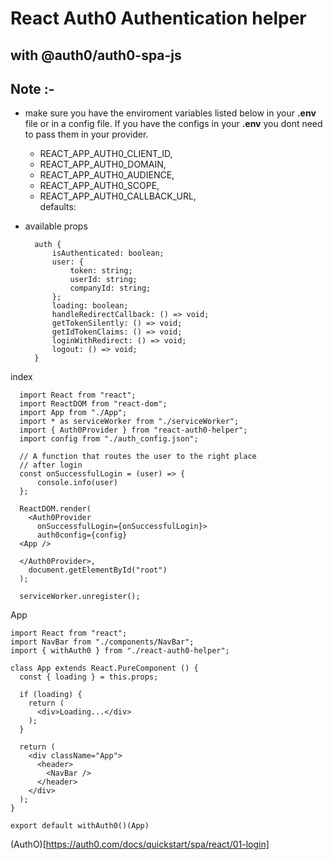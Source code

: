 # React Auth0 Authentication helper

## with @auth0/auth0-spa-js

## Note :-

- make sure you have the enviroment variables listed below in your **.env** file or in a config file. If you have the configs in your **.env** you dont need to pass them in your provider.

  - REACT_APP_AUTH0_CLIENT_ID,
  - REACT_APP_AUTH0_DOMAIN,
  - REACT_APP_AUTH0_AUDIENCE,
  - REACT_APP_AUTH0_SCOPE,
  - REACT_APP_AUTH0_CALLBACK_URL,  
    defaults:

- available props

        auth {
            isAuthenticated: boolean;
            user: {
                token: string;
                userId: string;
                companyId: string;
            };
            loading: boolean;
            handleRedirectCallback: () => void;
            getTokenSilently: () => void;
            getIdTokenClaims: () => void;
            loginWithRedirect: () => void;
            logout: () => void;
        }

index

      import React from "react";
      import ReactDOM from "react-dom";
      import App from "./App";
      import * as serviceWorker from "./serviceWorker";
      import { Auth0Provider } from "react-auth0-helper";
      import config from "./auth_config.json";

      // A function that routes the user to the right place
      // after login
      const onSuccessfulLogin = (user) => {
          console.info(user)
      };

      ReactDOM.render(
        <Auth0Provider
          onSuccessfulLogin={onSuccessfulLogin}>
          auth0config={config}
      <App />

      </Auth0Provider>,
        document.getElementById("root")
      );

      serviceWorker.unregister();

App

    import React from "react";
    import NavBar from "./components/NavBar";
    import { withAuth0 } from "./react-auth0-helper";

    class App extends React.PureComponent () {
      const { loading } = this.props;

      if (loading) {
        return (
          <div>Loading...</div>
        );
      }

      return (
        <div className="App">
          <header>
            <NavBar />
          </header>
        </div>
      );
    }

    export default withAuth0()(App)

(AuthO)[https://auth0.com/docs/quickstart/spa/react/01-login]
